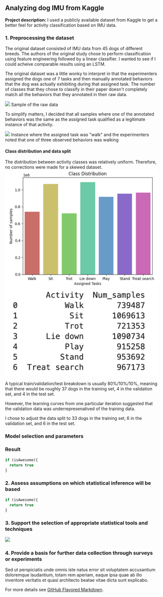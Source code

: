 ## Analyzing dog IMU from Kaggle

**Project description:** I used a publicly available dataset from Kaggle to get a better feel for activity classification based on IMU data.

### 1. Preprocessing the dataset

The original dataset consisted of IMU data from 45 dogs of different breeds. 
The authors of the original study chose to perform classification using feature engineering followed by a linear classifier. I wanted to see if I could acheive comparable results using an LSTM.  

The original dataset was a little wonky to interpret in that the experimenters assigned the dogs one of 7 tasks and then manually annotated behaviors that the dog was actually exhibiting during that assigned task. The number of classes that they chose to classify in their paper doesn't completely match all the behaviors that they annotated in their raw data. 

<img src="images/dog_imu_analysis/raw_data?raw=true"/>
Sample of the raw data

To simplify matters, I decided that all samples where one of the annotated behaviors was the same as the assigned task qualified as a legitimate instance of that activity.

<img src="images/dummy_thumbnail.jpg?raw=true"/>
Instance where the assigned task was "walk" and the experimenters noted that one of three observed behaviors was walking

#### Class distribution and data split
The distribution between activity classes was relatively uniform. Therefore, no corrections were made for a skewed dataset.
<img src="images/dog_imu_analysis/class_distribution_bar_graph.png?raw=true"/>
<img src="images/dog_imu_analysis/class_distribution_numbers.png?raw=true"/>

A typical train/validation/test breakdown is usually 80%/10%/10%, meaning that there would be roughly 37 dogs in the training set, 4 in the validation set, and 4 in the test set.

However, the learning curves from one particular iteration suggested that the validation data was underrepresenatived of the training data. 

I chose to adjust the data split to 33 dogs in the training set, 6 in the validation set, and 6 in the test set.

### Model selection and parameters



### Result
 

```javascript
if (isAwesome){
  return true
}
```

### 2. Assess assumptions on which statistical inference will be based

```javascript
if (isAwesome){
  return true
}
```

### 3. Support the selection of appropriate statistical tools and techniques

<img src="images/dummy_thumbnail.jpg?raw=true"/>

### 4. Provide a basis for further data collection through surveys or experiments

Sed ut perspiciatis unde omnis iste natus error sit voluptatem accusantium doloremque laudantium, totam rem aperiam, eaque ipsa quae ab illo inventore veritatis et quasi architecto beatae vitae dicta sunt explicabo. 

For more details see [GitHub Flavored Markdown](https://guides.github.com/features/mastering-markdown/).

